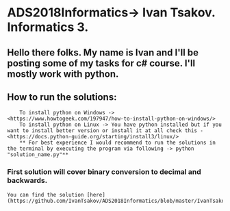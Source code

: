 # ADS2018Informatics-> Ivan Tsakov. Informatics 3. 

## Hello there folks. My name is Ivan and I'll be posting some of my tasks for c# course. I'll mostly work with python. 

## How to run the solutions:
		To install python on Windows -> <https://www.howtogeek.com/197947/how-to-install-python-on-windows/>
		To install python on Linux -> You have python installed but if you want to install better version or install it at all check this - <https://docs.python-guide.org/starting/install3/linux/>
		** For best experience I would recommend to run the solutions in the terminal by executing the program via following -> python "solution_name.py"**


### First solution will cover binary conversion to decimal and backwards.	
	You can find the solution [here](https://github.com/IvanTsakov/ADS2018Informatics/blob/master/IvanTsakov_1601261018/binaryAlgorithm/binaryAlgorithm.py) 